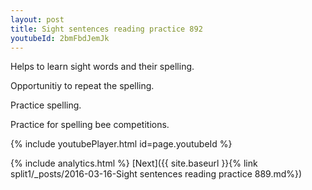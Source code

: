```yaml
---
layout: post
title: Sight sentences reading practice 892
youtubeId: 2bmFbdJemJk
---
```

 
 
Helps to learn sight words and their spelling.

Opportunitiy to repeat the spelling. 

Practice spelling. 
 
Practice for spelling bee competitions. 
 
{% include youtubePlayer.html id=page.youtubeId %}
 
 
{% include analytics.html %} 
[Next]({{ site.baseurl }}{% link  split1/_posts/2016-03-16-Sight sentences reading practice 889.md%})
 
